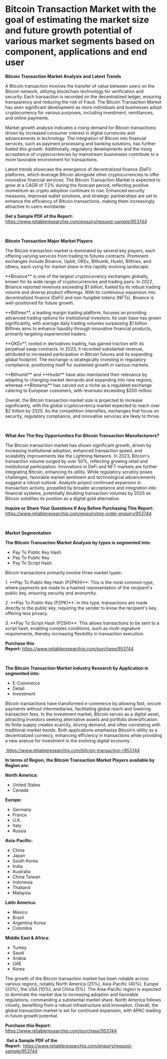 <p><h1>Bitcoin Transaction Market with the goal of estimating the market size and future growth potential of various market segments based on component, applications and end user</h1></p><p><strong>Bitcoin Transaction Market Analysis and Latest Trends</strong></p>
<p><p>A Bitcoin transaction involves the transfer of value between users on the Bitcoin network, utilizing blockchain technology for verification and security. Each transaction is recorded on the decentralized ledger, ensuring transparency and reducing the risk of fraud. The Bitcoin Transaction Market has seen significant development as more individuals and businesses adopt cryptocurrency for various purposes, including investment, remittances, and online payments.</p><p>Market growth analysis indicates a rising demand for Bitcoin transactions driven by increased consumer interest in digital currencies and advancements in technology. The integration of Bitcoin into financial services, such as payment processing and banking solutions, has further fueled this growth. Additionally, regulatory developments and the rising acceptance of cryptocurrencies by mainstream businesses contribute to a more favorable environment for transactions.</p><p>Latest trends showcase the emergence of decentralized finance (DeFi) platforms, which leverage Bitcoin alongside other cryptocurrencies to offer innovative financial services. The Bitcoin Transaction Market is expected to grow at a CAGR of 7.2% during the forecast period, reflecting positive momentum as crypto adoption continues to rise. Enhanced security measures, improved wallet solutions, and strategic partnerships are set to enhance the efficiency of Bitcoin transactions, making them increasingly attractive to users worldwide.</p></p>
<p><strong>Get a Sample PDF of the Report:&nbsp;</strong> <a href="https://www.reliableresearchiq.com/enquiry/request-sample/953744?utm_campaign=3261&utm_medium=2&utm_source=Github&utm_content=ia&utm_term=18042025&utm_id=bitcoin-transaction">https://www.reliableresearchiq.com/enquiry/request-sample/953744</a></p>
<p>&nbsp;</p>
<p><strong>Bitcoin Transaction Major Market Players</strong></p>
<p><p>The Bitcoin transaction market is dominated by several key players, each offering varying services from trading to futures contracts. Prominent exchanges include Binance, Upbit, OKEx, Bithumb, Huobi, Bitfinex, and others, each vying for market share in this rapidly evolving landscape.</p><p>**Binance** is one of the largest cryptocurrency exchanges globally, known for its wide range of cryptocurrencies and trading pairs. In 2022, Binance reported revenues exceeding $1 billion, fueled by its robust trading volume and diverse product offerings. With its continuous expansion into decentralized finance (DeFi) and non-fungible tokens (NFTs), Binance is well-positioned for future growth.</p><p>**Bitfinex**, a leading margin trading platform, focuses on providing advanced trading options for institutional investors. Its user base has grown significantly, with average daily trading volumes surpassing $1 billion. Bitfinex aims to enhance liquidity through innovative financial products, primarily targeting experienced traders.</p><p>**OKEx**, rooted in derivatives trading, has gained traction with its perpetual swap contracts. In 2023, it recorded substantial revenue, attributed to increased participation in Bitcoin futures and its expanding global footprint. The exchange is strategically investing in regulatory compliance, positioning itself for sustained growth in various markets.</p><p>**Bithumb** and **Huobi** have also maintained their relevance by adapting to changing market demands and expanding into new regions, whereas **Bitstamp** has carved out a niche as a regulated exchange catering to European customers, with revenues exceeding $200 million.</p><p>Overall, the Bitcoin transaction market size is projected to increase significantly, with the global cryptocurrency market expected to reach over $2 trillion by 2025. As the competition intensifies, exchanges that focus on security, regulatory compliance, and innovative services are likely to thrive.</p></p>
<p>&nbsp;</p>
<p><strong>What Are The Key Opportunities For Bitcoin Transaction Manufacturers?</strong></p>
<p><p>The Bitcoin transaction market has shown significant growth, driven by increasing institutional adoption, enhanced transaction speed, and scalability improvements like the Lightning Network. In 2023, Bitcoin's transaction volume surged by over 50%, reflecting growing retail and institutional participation. Innovations in DeFi and NFT markets are further integrating Bitcoin, enhancing its utility. While regulatory scrutiny poses challenges, favorable market sentiment and technological advancements suggest a robust outlook. Analysts project continued expansion in transaction activity, propelled by broader acceptance and integration into financial systems, potentially doubling transaction volumes by 2025 as Bitcoin solidifies its position as a digital gold alternative.</p></p>
<p><strong>Inquire or Share Your Questions If Any Before Purchasing This Report:</strong> <a href="https://www.reliableresearchiq.com/enquiry/pre-order-enquiry/953744?utm_campaign=3261&utm_medium=2&utm_source=Github&utm_content=ia&utm_term=18042025&utm_id=bitcoin-transaction">https://www.reliableresearchiq.com/enquiry/pre-order-enquiry/953744</a></p>
<p>&nbsp;</p>
<p><strong>Market Segmentation</strong></p>
<p><strong>The Bitcoin Transaction Market Analysis by types is segmented into:</strong></p>
<p><ul><li>Pay To Public Key Hash</li><li>Pay To Public Key</li><li>Pay To Script Hash</li></ul></p>
<p><p>Bitcoin transactions primarily involve three market types: </p><p>1. **Pay To Public Key Hash (P2PKH)**: This is the most common type, where payments are made to a hashed representation of the recipient's public key, ensuring security and anonymity.</p><p>2. **Pay To Public Key (P2PK)**: In this type, transactions are made directly to the public key, requiring the sender to know the recipient's key, offering less privacy.</p><p>3. **Pay To Script Hash (P2SH)**: This allows transactions to be sent to a script hash, enabling complex conditions, such as multi-signature requirements, thereby increasing flexibility in transaction execution.</p></p>
<p><strong>Purchase this Report:&nbsp;</strong><a href="https://www.reliableresearchiq.com/purchase/953744?utm_campaign=3261&utm_medium=2&utm_source=Github&utm_content=ia&utm_term=18042025&utm_id=bitcoin-transaction">https://www.reliableresearchiq.com/purchase/953744</a></p>
<p>&nbsp;</p>
<p><strong>The Bitcoin Transaction Market Industry Research by Application is segmented into:</strong></p>
<p><ul><li>E-Commerce</li><li>Detail</li><li>Investment</li></ul></p>
<p><p>Bitcoin transactions have transformed e-commerce by allowing fast, secure payments without intermediaries, facilitating global reach and lowering transaction fees. In the investment market, Bitcoin serves as a digital asset, attracting investors seeking alternative assets and portfolio diversification. Its finite supply creates scarcity, driving demand, and often correlating with traditional market trends. Both applications emphasize Bitcoin’s utility as a decentralized currency, enhancing efficiency in transactions while providing a new avenue for investment in the evolving digital economy.</p></p>
<p><a href="https://www.reliableresearchiq.com/bitcoin-transaction-r953744?utm_campaign=3261&utm_medium=2&utm_source=Github&utm_content=ia&utm_term=18042025&utm_id=bitcoin-transaction">&nbsp;https://www.reliableresearchiq.com/bitcoin-transaction-r953744</a></p>
<p><strong>In terms of Region, the Bitcoin Transaction Market Players available by Region are:</strong></p>
<p>
    <p> <strong> North America: </strong>
        <ul>
            <li>United States</li>
            <li>Canada</li>
        </ul>
        </p> 
    <p> <strong> Europe: </strong>
        <ul>
            <li>Germany</li>
            <li>France</li>
            <li>U.K.</li>
            <li>Italy</li>
            <li>Russia</li>
        </ul>
        </p> 
    <p> <strong> Asia-Pacific: </strong>
        <ul>
            <li>China</li>
            <li>Japan</li>
            <li>South Korea</li>
            <li>India</li>
            <li>Australia</li>
            <li>China Taiwan</li>
            <li>Indonesia</li>
            <li>Thailand</li>
            <li>Malaysia</li>
        </ul>
        </p> 
    <p> <strong> Latin America: </strong>
        <ul>
            <li>Mexico</li>
            <li>Brazil</li>
            <li>Argentina Korea</li>
            <li>Colombia</li>
        </ul>
        </p> 
    <p> <strong> Middle East & Africa: </strong>
        <ul>
            <li>Turkey</li>
            <li>Saudi</li>
            <li>Arabia</li>
            <li>UAE</li>
            <li>Korea</li>
        </ul>
    </p>
    </p>
<p><p>The growth of the Bitcoin transaction market has been notable across various regions, notably North America (25%), Asia-Pacific (40%), Europe (20%), the USA (10%), and China (5%). The Asia-Pacific region is expected to dominate the market due to increasing adoption and favorable regulations, commanding a substantial market share. North America follows closely, benefiting from a robust infrastructure and innovation. Overall, the global transaction market is set for continued expansion, with APAC leading in future growth potential.</p></p>
<p><strong>Purchase this Report: </strong><a href="https://www.reliableresearchiq.com/purchase/953744?utm_campaign=3261&utm_medium=2&utm_source=Github&utm_content=ia&utm_term=18042025&utm_id=bitcoin-transaction">https://www.reliableresearchiq.com/purchase/953744</a></p>
<p>&nbsp;<strong>Get a Sample PDF of the Report:&nbsp;&nbsp;</strong><a href="https://www.reliableresearchiq.com/enquiry/request-sample/953744?utm_campaign=3261&utm_medium=2&utm_source=Github&utm_content=ia&utm_term=18042025&utm_id=bitcoin-transaction">https://www.reliableresearchiq.com/enquiry/request-sample/953744</a></p>
<p><strong></strong></p>
<p><p></p><p></p><p></p></p>